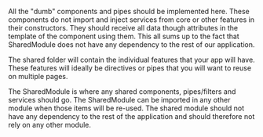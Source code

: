 All the "dumb" components and pipes should be implemented here. These components do not import and inject services
from core or other features in their constructors. They should receive all data though attributes in the template 
of the component using them. This all sums up to the fact that SharedModule does not have any dependency to the 
rest of our application.

The shared folder will contain the individual features that your app will have. These features will ideally 
be directives or pipes that you will want to reuse on multiple pages.

The SharedModule is where any shared components, pipes/filters and services should go. The SharedModule can 
be imported in any other module when those items will be re-used. The shared module should not have any 
dependency to the rest of the application and should therefore not rely on any other module.
